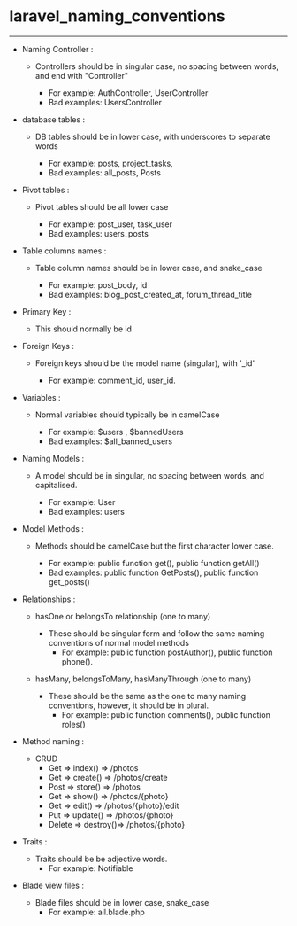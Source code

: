 # laravel_naming_conventions
--------------
* Naming Controller :
    
    * Controllers should be in singular case, no spacing between words, and end with "Controller"
        
        * For example: AuthController, UserController
        * Bad examples: UsersController 
    
* database tables :
    
    * DB tables should be in lower case, with underscores to separate words
        
        * For example: posts, project_tasks,
        * Bad examples: all_posts, Posts 

* Pivot tables :
    
    * Pivot tables should be all lower case
        
        * For example: post_user, task_user
        * Bad examples: users_posts 

* Table columns names :
    
    * Table column names should be in lower case, and snake_case 
        
        * For example: post_body, id
        * Bad examples: blog_post_created_at, forum_thread_title 

* Primary Key :
    
    * This should normally be id

* Foreign Keys :
    
    * Foreign keys should be the model name (singular), with '_id'
        
        * For example: comment_id, user_id.

* Variables :
    
    * Normal variables should typically be in camelCase
        
        * For example: $users , $bannedUsers 
        * Bad examples: $all_banned_users
 
* Naming Models :
    
    * A model should be in singular, no spacing between words, and capitalised.
        
        * For example: User
        * Bad examples: users

* Model Methods :
    
    * Methods should be camelCase but the first character lower case.
        
        * For example: public function get(), public function getAll() 
        * Bad examples: public function GetPosts(), public function get_posts()

* Relationships : 
    
    * hasOne or belongsTo relationship (one to many)
        
        * These should be singular form and follow the same naming conventions of normal model methods 
            * For example: public function postAuthor(), public function phone().
    
    * hasMany, belongsToMany, hasManyThrough (one to many) 
        * These should be the same as the one to many naming conventions, however, it should be in plural.
            * For example: public function comments(), public function roles() 

* Method naming :
    * CRUD
        * Get     =>  index()  =>  /photos
        * Get     =>  create() =>  /photos/create
        * Post    =>  store()  =>  /photos
        * Get     =>  show()   =>  /photos/{photo}
        * Get     =>  edit()   =>  /photos/{photo}/edit
        * Put     =>  update() =>  /photos/{photo}
        * Delete  =>  destroy()=>  /photos/{photo}

* Traits :
    * Traits should be be adjective words.
        * For example: Notifiable

* Blade view files :
    * Blade files should be in lower case, snake_case
        * For example: all.blade.php    



